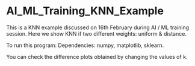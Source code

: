# AI_ML_Training_KNN_Example

This is a KNN example discussed on 16th February during AI / ML training session. Here we show KNN if two different weights: uniform & distance.

To run this program:
Dependencies: numpy, matplotlib, sklearn.

You can check the difference plots obtained by changing the values of k.
